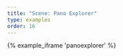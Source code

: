 ```yaml
---
title: "Scene: Pano Explorer"
type: examples
order: 16
---
```


{% example_iframe 'panoexplorer' %}
